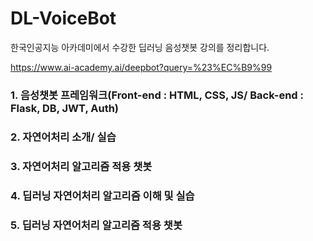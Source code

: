 # DL-VoiceBot
한국인공지능 아카데미에서 수강한 딥러닝 음성챗봇 강의를 정리합니다.

https://www.ai-academy.ai/deepbot?query=%23%EC%B9%99

### 1. 음성챗봇 프레임워크(Front-end : HTML, CSS, JS/ Back-end : Flask, DB, JWT, Auth)
### 2. 자연어처리 소개/ 실습
### 3. 자연어처리 알고리즘 적용 챗봇
### 4. 딥러닝 자연어처리 알고리즘 이해 및 실습
### 5. 딥러닝 자연어처리 알고리즘 적용 챗봇
